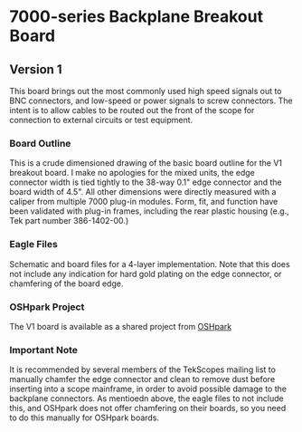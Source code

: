 # 7000-series Backplane Breakout Board
## Version 1
This board brings out the most commonly used high speed signals out to BNC connectors, and low-speed or power signals to screw connectors.
The intent is to allow cables to be routed out the front of the scope for connection to external circuits or test equipment.

### Board Outline
This is a crude dimensioned drawing of the basic board outline for the V1 breakout board.
I make no apologies for the mixed units, the edge connector width is tied tightly to the 38-way 0.1" edge connector and the board width of 4.5".
All other dimensions were directly measured with a caliper from multiple 7000 plug-in modules.
Form, fit, and function have been validated with plug-in frames, including the rear plastic housing (e.g., Tek part number 386-1402-00.)

### Eagle Files
Schematic and board files for a 4-layer implementation.
Note that this does not include any indication for hard gold plating on the edge connector, or chamfering of the board edge.

### OSHpark Project
The V1 board is available as a shared project from [OSHpark](https://oshpark.com/shared_projects/c7Hx5qZ4)

### Important Note
It is recommended by several members of the TekScopes mailing list to manually chamfer the edge connector and clean to remove dust before inserting into a scope mainframe, in order to avoid possible damage to the backplane connectors. As mentioedn above, the eagle files to not include this, and OSHpark does not offer chamfering on their boards, so you need to do this manually for OSHpark boards.
